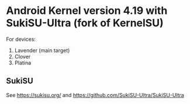 # Android Kernel version 4.19 with SukiSU-Ultra (fork of KernelSU)

For devices:

1. Lavender (main target)
1. Clover
1. Platina

## SukiSU

See https://sukisu.org/ and https://github.com/SukiSU-Ultra/SukiSU-Ultra
